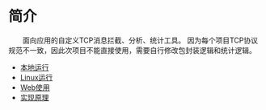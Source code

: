 # 简介
&emsp;&emsp;面向应用的自定义TCP消息拦截、分析、统计工具。
因为每个项目TCP协议规范不一致，因此次项目不能直接使用，需要自行修改包封装逻辑和统计逻辑。

- [本地运行](本地运行.md)
- [Linux运行](Linux运行.md)
- [Web使用](Web使用.md)
- [实现原理](实现原理.md)